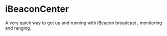 iBeaconCenter
=============

A very quick way to get up and running with iBeacon broadcast , monitoring and ranging.
